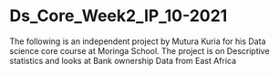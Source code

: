 # Ds_Core_Week2_IP_10-2021
The following is an independent project by Mutura Kuria for his Data science core course at Moringa School. The project  is on Descriptive statistics and looks at Bank ownership Data from East Africa 
